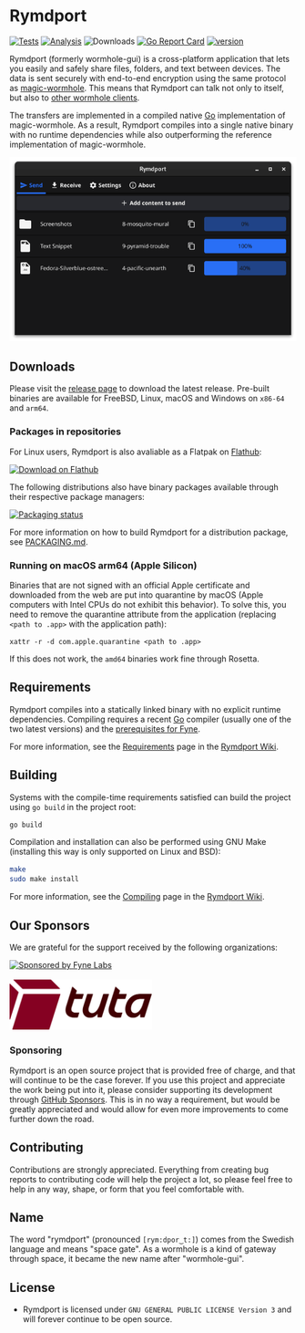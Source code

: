 # Rymdport

[![Tests](https://github.com/Jacalz/rymdport/actions/workflows/tests.yml/badge.svg)](https://github.com/Jacalz/rymdport/actions/workflows/tests.yml)
[![Analysis](https://github.com/Jacalz/rymdport/actions/workflows/analysis.yml/badge.svg?branch=main)](https://github.com/Jacalz/rymdport/actions/workflows/analysis.yml)
![Downloads](https://img.shields.io/github/downloads/jacalz/rymdport/total)
[![Go Report Card](https://goreportcard.com/badge/github.com/Jacalz/rymdport/v3)](https://goreportcard.com/report/github.com/Jacalz/rymdport/v3)
[![version](https://img.shields.io/github/v/tag/Jacalz/rymdport?label=version)](https://github.com/Jacalz/rymdport/releases/latest)


Rymdport (formerly wormhole-gui) is a cross-platform application that lets you easily and safely share files, folders, and text between devices.
The data is sent securely with end-to-end encryption using the same protocol as [magic-wormhole](https://github.com/magic-wormhole/magic-wormhole). This means that Rymdport can talk not only to itself, but also to [other wormhole clients](https://github.com/Jacalz/rymdport/wiki/Supported-clients).

The transfers are implemented in a compiled native [Go](https://go.dev/) implementation of magic-wormhole. As a result, Rymdport compiles into a single native binary with no runtime dependencies while also outperforming the reference implementation of magic-wormhole.

<p align="center">
  <img src="internal/assets/screenshot2.png" />
</p>

## Downloads

Please visit the [release page](https://github.com/Jacalz/rymdport/releases) to download the latest release.
Pre-built binaries are available for FreeBSD, Linux, macOS and Windows on `x86-64` and `arm64`.

### Packages in repositories

For Linux users, Rymdport is also avaliable as a Flatpak on [Flathub](https://flathub.org/apps/details/io.github.jacalz.rymdport):

<a href='https://flathub.org/apps/details/io.github.jacalz.rymdport'><img width='200' alt='Download on Flathub' src='https://dl.flathub.org/assets/badges/flathub-badge-en.svg'/></a>

The following distributions also have binary packages available through their respective package managers:

[![Packaging status](https://repology.org/badge/vertical-allrepos/rymdport.svg)](https://repology.org/project/rymdport/versions)

For more information on how to build Rymdport for a distribution package, see [PACKAGING.md](PACKAGING.md).

### Running on macOS arm64 (Apple Silicon)

Binaries that are not signed with an official Apple certificate and downloaded from the web are put into quarantine by macOS (Apple computers with Intel CPUs do not exhibit this behavior). To solve this, you need to remove the quarantine attribute from the application (replacing `<path to .app>` with the application path):
```
xattr -r -d com.apple.quarantine <path to .app>
```

If this does not work, the `amd64` binaries work fine through Rosetta.

## Requirements

Rymdport compiles into a statically linked binary with no explicit runtime dependencies.
Compiling requires a recent [Go](https://go.dev) compiler (usually one of the two latest versions) and the [prerequisites for Fyne](https://developer.fyne.io/started/).

For more information, see the [Requirements](https://github.com/Jacalz/rymdport/wiki/Requirements) page in the [Rymdport Wiki](https://github.com/Jacalz/rymdport/wiki).

## Building

Systems with the compile-time requirements satisfied can build the project using `go build` in the project root:
```bash
go build
```

Compilation and installation can also be performed using GNU Make (installing this way is only supported on Linux and BSD):
```bash
make
sudo make install
```

For more information, see the [Compiling](https://github.com/Jacalz/rymdport/wiki/Compiling) page in the [Rymdport Wiki](https://github.com/Jacalz/rymdport/wiki).

## Our Sponsors

We are grateful for the support received by the following organizations:

<a href='https://fynelabs.com/'>
  <picture>
    <source media="(prefers-color-scheme: dark)" srcset="https://i0.wp.com/fynelabs.com/wp-content/uploads/2022/01/logo_light.png">
    <source media="(prefers-color-scheme: light)" srcset="https://i0.wp.com/fynelabs.com/wp-content/uploads/2022/01/logo_dark.png">
    <img alt="Sponsored by Fyne Labs" width='200' src="https://i0.wp.com/fynelabs.com/wp-content/uploads/2022/01/logo_light.png">
  </picture>
</a>
<br /><br />
<a href='https://tuta.com/'>
  <img alt="Sponsored by Tuta" width='250' src="https://raw.githubusercontent.com/rymdport/rymdport.github.io/main/assets/tuta_logo.svg">
</a>


### Sponsoring

Rymdport is an open source project that is provided free of charge, and that will continue to be the case forever. If you use this project and appreciate the work being put into it, please consider supporting its development through [GitHub Sponsors](https://github.com/sponsors/Jacalz). This is in no way a requirement, but would be greatly appreciated and would allow for even more improvements to come further down the road.

## Contributing

Contributions are strongly appreciated. Everything from creating bug reports to contributing code will help the project a lot, so please feel free to help in any way, shape, or form that you feel comfortable with.

## Name

The word "rymdport" (pronounced `[rym:dpor‿t:]`) comes from the Swedish language and means "space gate".
As a wormhole is a kind of gateway through space, it became the new name after "wormhole-gui".

## License
- Rymdport is licensed under `GNU GENERAL PUBLIC LICENSE Version 3` and will forever continue to be open source.
